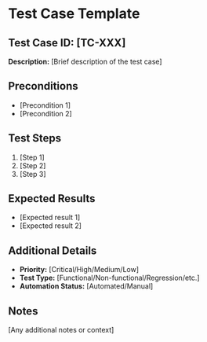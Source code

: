 # Test Case Template

## Test Case ID: [TC-XXX]

**Description:** [Brief description of the test case]

## Preconditions
- [Precondition 1]
- [Precondition 2]

## Test Steps
1. [Step 1]
2. [Step 2]
3. [Step 3]

## Expected Results
- [Expected result 1]
- [Expected result 2]

## Additional Details
- **Priority:** [Critical/High/Medium/Low]
- **Test Type:** [Functional/Non-functional/Regression/etc.]
- **Automation Status:** [Automated/Manual]

## Notes
[Any additional notes or context]
